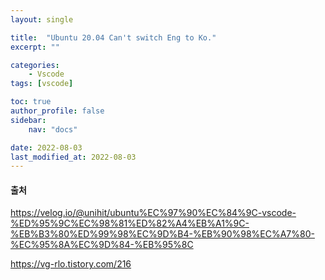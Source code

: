 ```yaml
---
layout: single

title:  "Ubuntu 20.04 Can't switch Eng to Ko."
excerpt: ""

categories:
    - Vscode
tags: [vscode]

toc: true
author_profile: false
sidebar:
    nav: "docs"

date: 2022-08-03
last_modified_at: 2022-08-03
---
```



#### 출처

https://velog.io/@unihit/ubuntu%EC%97%90%EC%84%9C-vscode-%ED%95%9C%EC%98%81%ED%82%A4%EB%A1%9C-%EB%B3%80%ED%99%98%EC%9D%B4-%EB%90%98%EC%A7%80-%EC%95%8A%EC%9D%84-%EB%95%8C

https://vg-rlo.tistory.com/216